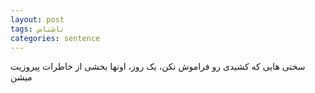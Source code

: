 ```yaml
---
layout: post
tags: ناشناس
categories: sentence
---
```


سختی هایی که کشیدی رو فراموش نکن،
یک روز، اونها بخشی از خاطرات پیروزیت میشن